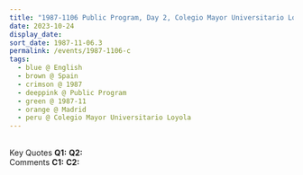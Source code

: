 ```yaml
---
title: "1987-1106 Public Program, Day 2, Colegio Mayor Universitario Loyola, Paseo Juan XXIII, 17, Madrid, Spain"
date: 2023-10-24
display_date: 
sort_date: 1987-11-06.3
permalink: /events/1987-1106-c
tags:
  - blue @ English
  - brown @ Spain
  - crimson @ 1987
  - deeppink @ Public Program
  - green @ 1987-11
  - orange @ Madrid
  - peru @ Colegio Mayor Universitario Loyola
---
```


<br>

<wave-list>
  <list-title color="DarkSeaGreen" width="55">Key Quotes</list-title>
  <list-item color="BlanchedAlmond" width="280"><b>Q1:</b> <i></i></list-item>
  <list-item color="Lavender" width="280"><b>Q2:</b> <i></i></list-item>
</wave-list>

<br>

<wave-list>
  <list-title color="DarkSeaGreen" width="55">Comments</list-title>
  <list-item color="BlanchedAlmond" width="280"><b>C1:</b> <i></i></list-item>
  <list-item color="Lavender" width="280"><b>C2:</b> <i></i></list-item>
</wave-list>